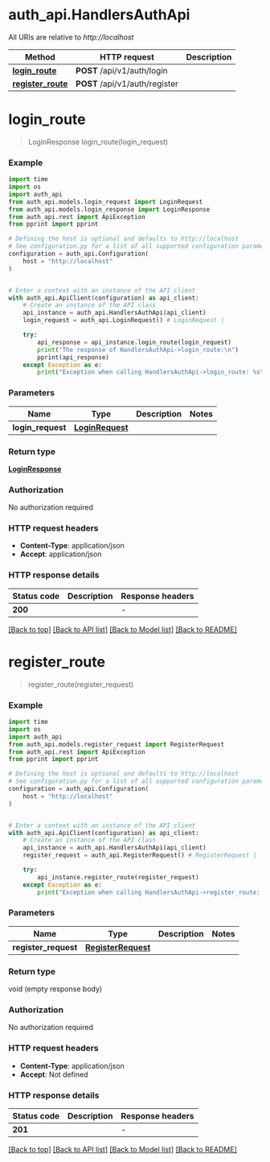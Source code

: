 # auth_api.HandlersAuthApi

All URIs are relative to *http://localhost*

Method | HTTP request | Description
------------- | ------------- | -------------
[**login_route**](HandlersAuthApi.md#login_route) | **POST** /api/v1/auth/login | 
[**register_route**](HandlersAuthApi.md#register_route) | **POST** /api/v1/auth/register | 


# **login_route**
> LoginResponse login_route(login_request)



### Example

```python
import time
import os
import auth_api
from auth_api.models.login_request import LoginRequest
from auth_api.models.login_response import LoginResponse
from auth_api.rest import ApiException
from pprint import pprint

# Defining the host is optional and defaults to http://localhost
# See configuration.py for a list of all supported configuration parameters.
configuration = auth_api.Configuration(
    host = "http://localhost"
)


# Enter a context with an instance of the API client
with auth_api.ApiClient(configuration) as api_client:
    # Create an instance of the API class
    api_instance = auth_api.HandlersAuthApi(api_client)
    login_request = auth_api.LoginRequest() # LoginRequest | 

    try:
        api_response = api_instance.login_route(login_request)
        print("The response of HandlersAuthApi->login_route:\n")
        pprint(api_response)
    except Exception as e:
        print("Exception when calling HandlersAuthApi->login_route: %s\n" % e)
```



### Parameters

Name | Type | Description  | Notes
------------- | ------------- | ------------- | -------------
 **login_request** | [**LoginRequest**](LoginRequest.md)|  | 

### Return type

[**LoginResponse**](LoginResponse.md)

### Authorization

No authorization required

### HTTP request headers

 - **Content-Type**: application/json
 - **Accept**: application/json

### HTTP response details
| Status code | Description | Response headers |
|-------------|-------------|------------------|
**200** |  |  -  |

[[Back to top]](#) [[Back to API list]](../README.md#documentation-for-api-endpoints) [[Back to Model list]](../README.md#documentation-for-models) [[Back to README]](../README.md)

# **register_route**
> register_route(register_request)



### Example

```python
import time
import os
import auth_api
from auth_api.models.register_request import RegisterRequest
from auth_api.rest import ApiException
from pprint import pprint

# Defining the host is optional and defaults to http://localhost
# See configuration.py for a list of all supported configuration parameters.
configuration = auth_api.Configuration(
    host = "http://localhost"
)


# Enter a context with an instance of the API client
with auth_api.ApiClient(configuration) as api_client:
    # Create an instance of the API class
    api_instance = auth_api.HandlersAuthApi(api_client)
    register_request = auth_api.RegisterRequest() # RegisterRequest | 

    try:
        api_instance.register_route(register_request)
    except Exception as e:
        print("Exception when calling HandlersAuthApi->register_route: %s\n" % e)
```



### Parameters

Name | Type | Description  | Notes
------------- | ------------- | ------------- | -------------
 **register_request** | [**RegisterRequest**](RegisterRequest.md)|  | 

### Return type

void (empty response body)

### Authorization

No authorization required

### HTTP request headers

 - **Content-Type**: application/json
 - **Accept**: Not defined

### HTTP response details
| Status code | Description | Response headers |
|-------------|-------------|------------------|
**201** |  |  -  |

[[Back to top]](#) [[Back to API list]](../README.md#documentation-for-api-endpoints) [[Back to Model list]](../README.md#documentation-for-models) [[Back to README]](../README.md)

